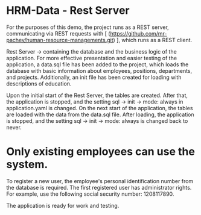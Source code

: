# HRM-Data - Rest Server
For the purposes of this demo, the project runs as a REST server, communicating via REST requests with [ (https://github.com/mr-pachev/human-resource-managements.git) ], which runs as a REST client.

Rest Server -> containing the database and the business logic of the application.
For more effective presentation and easier testing of the application, a data.sql file has been added to the project, which loads the database with basic information about employees, positions, departments, and projects. Additionally, an init file has been created for loading with descriptions of education.

Upon the initial start of the Rest Server, the tables are created. After that, the application is stopped, and the setting sql -> init -> mode: always in application.yaml is changed. On the next start of the application, the tables are loaded with the data from the data.sql file. After loading, the application is stopped, and the setting sql -> init -> mode: always is changed back to never.

# Only existing employees can use the system.
To register a new user, the employee's personal identification number from the database is required. The first registered user has administrator rights. For example, use the following social security number: 1208117890.

The application is ready for work and testing.
